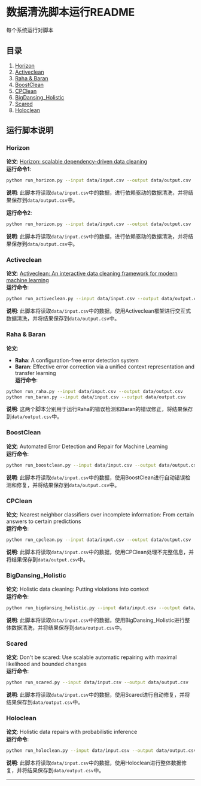 # 数据清洗脚本运行README
每个系统运行对脚本

## 目录
1. [Horizon](#horizon)
2. [Activeclean](#activeclean)
3. [Raha & Baran](#raha--baran)
4. [BoostClean](#boostclean)
5. [CPClean](#cpclean)
6. [BigDansing_Holistic](#bigdansing_holistic)
7. [Scared](#scared)
8. [Holoclean](#holoclean)

## 运行脚本说明

### Horizon
**论文**: [Horizon: scalable dependency-driven data cleaning](https://www.vldb.org/pvldb/vol14/p25)  
**运行命令1**: 
```bash
python run_horizon.py --input data/input.csv --output data/output.csv
```
**说明**: 此脚本将读取`data/input.csv`中的数据，进行依赖驱动的数据清洗，并将结果保存到`data/output.csv`中。

**运行命令2**: 
```bash
python run_horizon.py --input data/input.csv --output data/output.csv
```
**说明**: 此脚本将读取`data/input.csv`中的数据，进行依赖驱动的数据清洗，并将结果保存到`data/output.csv`中。

### Activeclean
**论文**: [Activeclean: An interactive data cleaning framework for modern machine learning](https://arxiv.org/pdf/1601.03797.pdf)  
**运行命令**: 
```bash
python run_activeclean.py --input data/input.csv --output data/output.csv
```
**说明**: 此脚本将读取`data/input.csv`中的数据，使用Activeclean框架进行交互式数据清洗，并将结果保存到`data/output.csv`中。

### Raha & Baran
**论文**:
- **Raha**: A configuration-free error detection system  
- **Baran**: Effective error correction via a unified context representation and transfer learning  
**运行命令**: 
```bash
python run_raha.py --input data/input.csv --output data/output.csv
python run_baran.py --input data/input.csv --output data/output.csv
```
**说明**: 这两个脚本分别用于运行Raha的错误检测和Baran的错误修正，将结果保存到`data/output.csv`中。

### BoostClean
**论文**: Automated Error Detection and Repair for Machine Learning  
**运行命令**: 
```bash
python run_boostclean.py --input data/input.csv --output data/output.csv
```
**说明**: 此脚本将读取`data/input.csv`中的数据，使用BoostClean进行自动错误检测和修复，并将结果保存到`data/output.csv`中。

### CPClean
**论文**: Nearest neighbor classifiers over incomplete information: From certain answers to certain predictions  
**运行命令**: 
```bash
python run_cpclean.py --input data/input.csv --output data/output.csv
```
**说明**: 此脚本将读取`data/input.csv`中的数据，使用CPClean处理不完整信息，并将结果保存到`data/output.csv`中。

### BigDansing_Holistic
**论文**: Holistic data cleaning: Putting violations into context  
**运行命令**: 
```bash
python run_bigdansing_holistic.py --input data/input.csv --output data/output.csv
```
**说明**: 此脚本将读取`data/input.csv`中的数据，使用BigDansing_Holistic进行整体数据清洗，并将结果保存到`data/output.csv`中。

### Scared
**论文**: Don't be scared: Use scalable automatic repairing with maximal likelihood and bounded changes  
**运行命令**: 
```bash
python run_scared.py --input data/input.csv --output data/output.csv
```
**说明**: 此脚本将读取`data/input.csv`中的数据，使用Scared进行自动修复，并将结果保存到`data/output.csv`中。

### Holoclean
**论文**: Holistic data repairs with probabilistic inference  
**运行命令**: 
```bash
python run_holoclean.py --input data/input.csv --output data/output.csv
```
**说明**: 此脚本将读取`data/input.csv`中的数据，使用Holoclean进行整体数据修复，并将结果保存到`data/output.csv`中。

---